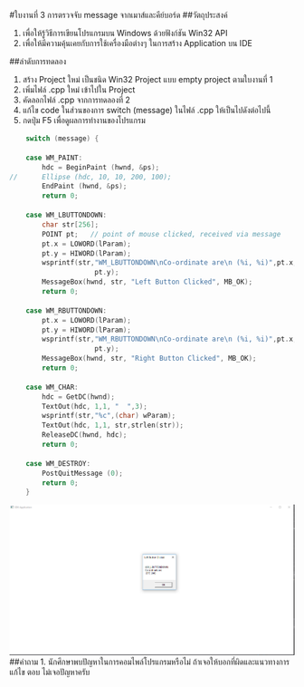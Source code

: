 #ใบงานที่ 3 การตรวจจับ message จากเมาส์และคีย์บอร์ด
##วัตถุประสงค์
1.	เพื่อให้รู้วิธีการเขียนโปรแกรมบน Windows ด้วยฟังก์ชัน Win32 API
2.	เพื่อให้มีความคุ้นเคยกับการใช้เครื่องมือต่างๆ ในการสร้าง Application บน IDE

##ลำดับการทดลอง
1.	สร้าง Project ใหม่ เป็นชนิด  Win32 Project แบบ empty project ตามใบงานที่ 1
2.	เพิ่มไฟล์ .cpp ใหม่ เข้าไปใน Project  
3.	คัดลอกไฟล์ .cpp จากการทดลองที่ 2
4.	แก้ไข code ในส่วนของการ switch (message) ในไฟล์ .cpp ให้เป็นไปดังต่อไปนี้
5. กดปุ่ม F5 เพื่อดูผลการทำงานของโปรแกรม
 
```c
    switch (message) {

    case WM_PAINT:
        hdc = BeginPaint (hwnd, &ps);
//      Ellipse (hdc, 10, 10, 200, 100);
        EndPaint (hwnd, &ps);
        return 0;

    case WM_LBUTTONDOWN:
        char str[256];
        POINT pt;   // point of mouse clicked, received via message
        pt.x = LOWORD(lParam);
        pt.y = HIWORD(lParam);
        wsprintf(str,"WM_LBUTTONDOWN\nCo-ordinate are\n (%i, %i)",pt.x,
                     pt.y);
        MessageBox(hwnd, str, "Left Button Clicked", MB_OK);
        return 0;

    case WM_RBUTTONDOWN:
        pt.x = LOWORD(lParam);
        pt.y = HIWORD(lParam);
        wsprintf(str,"WM_RBUTTONDOWN\nCo-ordinate are\n (%i, %i)",pt.x,
                     pt.y);
        MessageBox(hwnd, str, "Right Button Clicked", MB_OK);
        return 0;

    case WM_CHAR:
        hdc = GetDC(hwnd);
        TextOut(hdc, 1,1, "  ",3);
        wsprintf(str,"%c",(char) wParam);
        TextOut(hdc, 1,1, str,strlen(str));
        ReleaseDC(hwnd, hdc);
        return 0;

    case WM_DESTROY:
        PostQuitMessage (0);
        return 0;
    }
```
<img src = "https://github.com/believemesall/LAB-03/blob/master/LAB3.PNG">
##คำถาม 
1.	นักศึกษาพบปัญหาในการคอมไพล์โปรแกรมหรือไม่ ถ้าเจอให้บอกที่ผิดและแนวทางการแก้ไข  
ตอบ ไม่เจอปัญหาครับ
